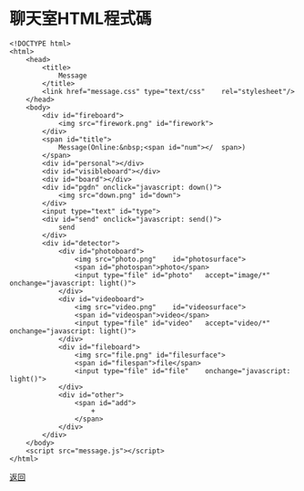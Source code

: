 # 聊天室HTML程式碼
    <!DOCTYPE html>
    <html>
        <head>
            <title>
                Message
            </title>
            <link href="message.css" type="text/css"    rel="stylesheet"/>
        </head>
        <body>
            <div id="fireboard">
                <img src="firework.png" id="firework">
            </div>
            <span id="title">
                Message(Online:&nbsp;<span id="num"></  span>)
            </span>
            <div id="personal"></div>
            <div id="visibleboard"></div>
            <div id="board"></div>
            <div id="pgdn" onclick="javascript: down()">
                <img src="down.png" id="down">
            </div>
            <input type="text" id="type">
            <div id="send" onclick="javascript: send()">
                send
            </div>
            <div id="detector">
                <div id="photoboard">
                    <img src="photo.png"    id="photosurface">
                    <span id="photospan">photo</span>
                    <input type="file" id="photo"   accept="image/*"  onchange="javascript: light()">
                </div>
                <div id="videoboard">
                    <img src="video.png"    id="videosurface">
                    <span id="videospan">video</span>
                    <input type="file" id="video"   accept="video/*"  onchange="javascript: light()">
                </div>
                <div id="fileboard">
                    <img src="file.png" id="filesurface">
                    <span id="filespan">file</span>
                    <input type="file" id="file"    onchange="javascript: light()">
                </div>
                <div id="other">
                    <span id="add">
                        +
                    </span>
                </div>
            </div>
        </body>
        <script src="message.js"></script>
    </html>

[返回](lobby.md)